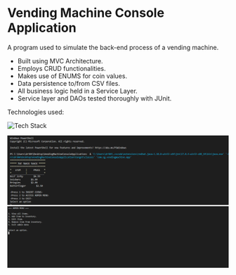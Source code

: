 # Vending Machine Console Application

A program used to simulate the back-end process of a vending machine. 

<ul>
<li>Built using MVC Architecture.</li>
<li>Employs CRUD functionalities.</li>
<li>Makes use of ENUMS for coin values.</li>
<li>Data persistence to/from CSV files.</li>
<li>All business logic held in a Service Layer.</li>
<li>Service layer and DAOs tested thoroughly with JUnit.</li>
</ul>

Technologies used:

![Tech Stack](https://skills.thijs.gg/icons?i=java,spring,git,maven)

<img src="MainImage.png">

<img src="AdminImage.png">

